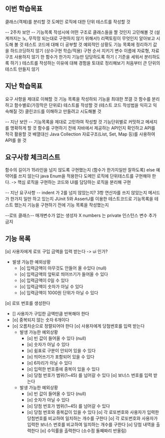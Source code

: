 ## 이번 학습목표
클래스(객체)를 분리할 것
도메인 로직에 대한 단위 테스트를 작성할 것

-- 2주차 보안 --
기능목록 작성시에 어떤 구조로 클래스들을 짤 것인지 고민해볼 것 (설계까지는 노, 무작정 되는대로 구현하지 않기 위해서!)
리팩토링이 무엇인지 알아보고 시도해 볼 것
테스트 코드에 대해 더 공부할 것
예외적인 상황도 기능 목록에 정리하기
값을 하드코딩하지 않기 (상수구현 학습/적용)
구현 순서 지키기
변수 이름에 자료형, 자료구조 사용하지 않기
한 함수가 한가지 기능만 담당하도록 하기 ( 기준을 세워서 분리하도록 하기 )
테스트를 작성하는 이유에 대해 경험을 토대로 정리해보기
처음부터 큰 단위의 테스트 만들지 않기

## 지난 학습목표
요구 사항을 제대로 이해할 것 
기능 목록을 작성하되 기능을 최대한 쪼갤 것 
함수를 분리하고 함수별로(가장작은 단위로) 테스트를 작성할 것 (테스트 코드 작성법을 익히고 익숙해질 것) 
클린코드를 이해하고 만들려고 시도해볼 것

-- 지난 보안 --
기능목록을 제대로 고민하여 작성할 것 
기능단위별로 커밋하고 메세지를 명확하게 할 것 
함수를 구현하기 전에 자바에서 제공하는 API인지 확인하고 API를 적극 활용할 것 배열대신 Java Collection 자료구조(List, Set, Map 등)를 사용하여 API를 쓸 것

## 요구사항 체크리스트
함수의 길이가 15라인을 넘지 않도록 구현했는지 (함수가 한가지일만 잘하도록)
else 예약어를 쓰지 않는다
java Enum을 적용한다
도메인 로직에 단위테스트를 구현해야 한다.
  -> 핵심 로직을 구현하는 코드와 UI를 담당하는 로직을 분리해 구현

-- 지난 요구사항 --
indent 가 2를 넘지 않았는지? 
3항 연산자를 쓰지 않았는지 메서드가 한가지 일만 하고 있는지 
JUnit 5와 AssertJ를 이용한 테스트코드로 기능목록을 테스트 했는지 기능을 구현하기 전에 기능 목록을 작성했는지

--로또 클래스--
매개변수가 없는 생성자 X
numbers 는 private
인스턴스 변수 추가금지

## 기능 목록
[o] 사용자에게 로또 구입 금액을 입력 받는다 -> ui 인가?
  - 발생 가능한 예외상황
    - [o] 입력금액이 아무것도 안들어 올 수있다 (null)
    - [o] 입력금액의 앞뒤로 띄어쓰기가 들어올 수 있다
    - [o] 입력금액이 0일 수 있다
    - [o] 입력금액이 숫자가 아닐 수 있다
    - [o] 입력금액이 1000원 단위가 아닐 수 있다

[o] 로또 번호를 생성한다
  - [] 사용자가 구입한 금액만큼 반복해야 한다
  - [o] 중복되지 않는 숫자 6개이다
  - [o] 오름차순으로 정렬되어야 한다
[o] 사용자에게 당첨번호를 입력 받는다 
    - 발생 가능한 예외상황
      - [o] 빈 값이 들어올 수 있다 (null)
      - [o] 숫자가 아닐 수 있다
      - [o] 쉼표로 구분이 안되어 있을 수 있다
      - [o] 띄어쓰기가 포함되어 있을 수 있다
      - [o] 6자리가 아닐 수 있다
      - [o] 입력한 번호중에 중복이 있을 수 있다
      - [o] 당첨 번호가 범위(1~45) 를 넘어갈 수 있다
[o] 보너스 번호를 입력 받는다 
    - 발생 가능한 예외상황
      - [o] 빈 값이 들어올 수 있다 (null)
      - [o] 숫자가 아닐 수 있다
      - [o] 당첨 번호가 범위(1~45) 를 넘어갈 수 있다
      - [o] 당첨 번호와 중복값이 있을 수 있다
[o] 각 로또번호와 사용자가 입력한 당첨번호를 비교하여 일치하는 개수를 구한다
[o] 각 로또번호와 사용자가 입력한 보너스 번호를 비교하여 일치하는 개수를 구한다
[o] 당첨 내역을 출력한다
[o] 수익률을 출력한다 (소수점 둘째짜리 반올림)




